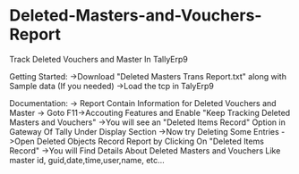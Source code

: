 # Deleted-Masters-and-Vouchers-Report
Track Deleted Vouchers and Master In TallyErp9

Getting Started:
->Download "Deleted Masters Trans Report.txt" along with Sample data (If you needed)
->Load the tcp in TalyErp9

Documentation:
-> Report Contain Information for Deleted Vouchers and Master 
-> Goto F11->Accouting Features and Enable "Keep Tracking Deleted Masters and Vouchers"
->You will see an "Deleted Items Record" Option in Gateway Of Tally Under Display Section
->Now try Deleting Some Entries
->Open Deleted Objects Record Report by Clicking On "Deleted Items Record"
->You will Find Details About Deleted Masters and Vouchers Like master id, guid,date,time,user,name, etc...


 

